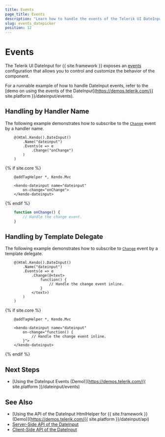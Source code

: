 ```yaml
---
title: Events
page_title: Events
description: "Learn how to handle the events of the Telerik UI DateInput component for {{ site.framework }}."
slug: events_datepicker
position: 12
---
```


# Events

The Telerik UI DateInput for {{ site.framework }} exposes an [events](/api/kendo.mvc.ui.fluent/dateinputeventbuilder) configuration that allows you to control and customize the behavior of the component.

For a runnable example of how to handle DateInput events, refer to the [demo on using the events of the DateInput](https://demos.telerik.com/{{ site.platform }}/dateinput/events).

## Handling by Handler Name

The following example demonstrates how to subscribe to the [`Change`](/api/kendo.mvc.ui.fluent/dateinputeventbuilder#changesystemstring) event by a handler name.

```HtmlHelper
    @(Html.Kendo().DateInput()
        .Name("dateinput")
        .Events(e => e
            .Change("onChange")
        )
    )
```
{% if site.core %}
```TagHelper
    @addTagHelper *, Kendo.Mvc

    <kendo-dateinput name="dateinput"
        on-change="onChange">
    </kendo-dateinput>
```
{% endif %}
```JavaScript
    function onChange() {
        // Handle the change event.
    }
```

## Handling by Template Delegate

The following example demonstrates how to subscribe to [`Change`](/api/kendo.mvc.ui.fluent/dateinputeventbuilder#changesystemfunc) event by a template delegate.

```HtmlHelper
    @(Html.Kendo().DateInput()
        .Name("dateinput")
        .Events(e => e
            .Change(@<text>
                function() {
                    // Handle the change event inline.
                }
            </text>)
        )
    )
```
{% if site.core %}
```TagHelper
    @addTagHelper *, Kendo.Mvc

    <kendo-dateinput name="dateinput"
        on-change="function() {
            // Handle the change event inline.
        }">
    </kendo-dateinput>
```
{% endif %}

## Next Steps

* [Using the DateInput Events (Demo)](https://demos.telerik.com/{{ site.platform }}/dateinput/events)

## See Also

* [Using the API of the DateInput HtmlHelper for {{ site.framework }} (Demo)](https://demos.telerik.com/{{ site.platform }}/dateinput/api)
* [Server-Side API of the DateInput](/api/dateinput)
* [Client-Side API of the DateInput](https://docs.telerik.com/kendo-ui/api/javascript/ui/dateinput)

